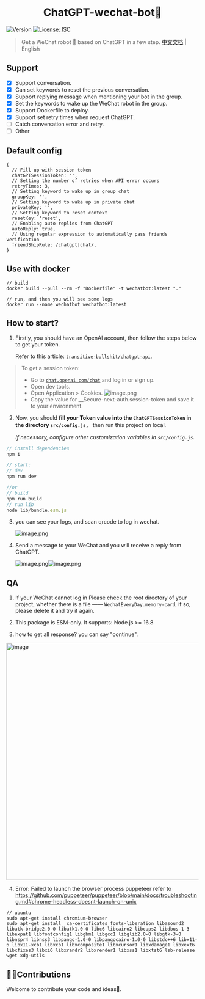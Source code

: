 <h1 align="center">ChatGPT-wechat-bot🤖</h1>
<p>
  <img alt="Version" src="https://img.shields.io/badge/version-1.0.0-blue.svg?cacheSeconds=2592000" />
  <a href="#" target="_blank">
    <img alt="License: ISC" src="https://img.shields.io/badge/License-ISC-yellow.svg" />
  </a>
</p>

> Get a WeChat robot 🤖 based on ChatGPT in a few step.
> [中文文档](README_ZH.md) | English

## Support

- [x] Support conversation.
- [x] Can set keywords to reset the previous conversation.
- [x] Support replying message when mentioning your bot in the group.
- [x] Set the keywords to wake up the WeChat robot in the group.
- [x] Support Dockerfile to deploy.
- [x] Support set retry times when request ChatGPT.
- [ ] Catch conversation error and retry.
- [ ] Other

## Default config

```
{
  // Fill up with session token
  chatGPTSessionToken: '',
  // Setting the number of retries when API error occurs
  retryTimes: 3,
  // Setting keyword to wake up in group chat
  groupKey: '',
  // Setting keyword to wake up in private chat
  privateKey: '',
  // Setting keyword to reset context
  resetKey: 'reset',
  // Enabling auto replies from ChatGPT
  autoReply: true,
  // Using regular expression to automatically pass friends verification
  friendShipRule: /chatgpt|chat/,
}
```

## Use with docker

```
// build
docker build --pull --rm -f "Dockerfile" -t wechatbot:latest "."

// run, and then you will see some logs
docker run --name wechatbot wechatbot:latest

```

## How to start?

1. Firstly, you should have an OpenAI account, then follow the steps below to get your token.

   Refer to this article: [`transitive-bullshit/chatgpt-api`](https://github.com/transitive-bullshit/chatgpt-api).

> To get a session token:
>
> - Go to [`chat.openai.com/chat`](https://chat.openai.com/chat) and log in or sign up.
> - Open dev tools.
> - Open Application > Cookies.
>   ![image.png](https://cdn.nlark.com/yuque/0/2022/png/2777249/1670287051371-acd694da-cd3f-46c4-97c4-96438965f8a4.png#averageHue=%232d3136&clientId=uf4023d0a-0da7-4&crop=0&crop=0&crop=1&crop=1&from=paste&height=497&id=u77b3570c&margin=%5Bobject%20Object%5D&name=image.png&originHeight=994&originWidth=1586&originalType=binary&ratio=1&rotation=0&showTitle=false&size=796464&status=done&style=none&taskId=uf4e7e669-4feb-431a-80b7-f7ab47c9113&title=&width=793)
> - Copy the value for \_\_Secure-next-auth.session-token and save it to your environment.

2. Now, you should **fill your Token value into the `ChatGPTSessionToken` in the directory `src/config.js`**， then run this project on local.

   _If necessary, configure other customization variables in `src/config.js`._

```javascript
// install dependencies
npm i

// start:
// dev
npm run dev

//or
// build
npm run build
// run lib
node lib/bundle.esm.js
```

3. you can see your logs, and scan qrcode to log in wechat.

   ![image.png](https://cdn.nlark.com/yuque/0/2022/png/2777249/1670287138908-cc898c58-6e0a-488f-ae07-ae489508c1be.png#averageHue=%23484948&clientId=uf4023d0a-0da7-4&crop=0&crop=0&crop=1&crop=1&from=paste&height=442&id=ub5fee6b7&margin=%5Bobject%20Object%5D&name=image.png&originHeight=1200&originWidth=1660&originalType=binary&ratio=1&rotation=0&showTitle=false&size=492370&status=done&style=none&taskId=u233d9139-1ef5-42bf-9f44-354c6565862&title=&width=612)

4. Send a message to your WeChat and you will receive a reply from ChatGPT.

   ![image.png](https://cdn.nlark.com/yuque/0/2022/png/2777249/1670288278607-73beed83-1a42-42db-8404-72ba60bf2c53.png#averageHue=%234d4e4d&clientId=uf4023d0a-0da7-4&crop=0&crop=0&crop=1&crop=1&from=paste&height=437&id=uff52651b&margin=%5Bobject%20Object%5D&name=image.png&originHeight=874&originWidth=1398&originalType=binary&ratio=1&rotation=0&showTitle=false&size=543479&status=done&style=none&taskId=ub5559ec7-30f8-4c07-a9f8-1445a659835&title=&width=699)![image.png](https://cdn.nlark.com/yuque/0/2022/png/2777249/1670288469581-470c7f45-b3db-4a7e-ab01-32b44b812668.png#averageHue=%23f2f2f2&clientId=uf4023d0a-0da7-4&crop=0&crop=0&crop=1&crop=1&from=paste&height=230&id=u97e5b1e5&margin=%5Bobject%20Object%5D&name=image.png&originHeight=460&originWidth=1266&originalType=binary&ratio=1&rotation=0&showTitle=false&size=112172&status=done&style=none&taskId=u7d7970df-3044-4534-910c-fdb7b3d2a5b&title=&width=633)

## QA

1. If your WeChat cannot log in
   Please check the root directory of your project, whether there is a file —— `WechatEveryDay.memory-card`, if so, please delete it and try it again.

2. This package is ESM-only. It supports: Node.js >= 16.8

3. how to get all response? you can say "continue".

<img width="621" alt="image" src="https://user-images.githubusercontent.com/39156049/206840335-a64ee27c-df4f-4e70-8604-669fc9468910.png">

4. Error: Failed to launch the browser process puppeteer
   refer to <https://github.com/puppeteer/puppeteer/blob/main/docs/troubleshooting.md#chrome-headless-doesnt-launch-on-unix>

```
// ubuntu
sudo apt-get install chromium-browser
sudo apt-get install  ca-certificates fonts-liberation libasound2 libatk-bridge2.0-0 libatk1.0-0 libc6 libcairo2 libcups2 libdbus-1-3 libexpat1 libfontconfig1 libgbm1 libgcc1 libglib2.0-0 libgtk-3-0 libnspr4 libnss3 libpango-1.0-0 libpangocairo-1.0-0 libstdc++6 libx11-6 libx11-xcb1 libxcb1 libxcomposite1 libxcursor1 libxdamage1 libxext6 libxfixes3 libxi6 libxrandr2 libxrender1 libxss1 libxtst6 lsb-release wget xdg-utils

```

## 👏🏻Contributions

Welcome to contribute your code and ideas🍵.
